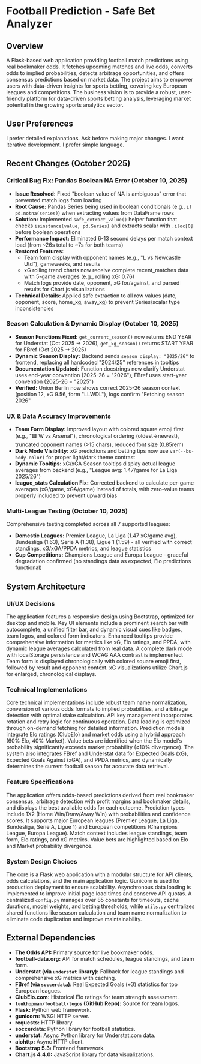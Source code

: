 # Football Prediction - Safe Bet Analyzer

## Overview
A Flask-based web application providing football match predictions using real bookmaker odds. It fetches upcoming matches and live odds, converts odds to implied probabilities, detects arbitrage opportunities, and offers consensus predictions based on market data. The project aims to empower users with data-driven insights for sports betting, covering key European leagues and competitions. The business vision is to provide a robust, user-friendly platform for data-driven sports betting analysis, leveraging market potential in the growing sports analytics sector.

## User Preferences
I prefer detailed explanations. Ask before making major changes. I want iterative development. I prefer simple language.

## Recent Changes (October 2025)
### Critical Bug Fix: Pandas Boolean NA Error (October 10, 2025)
- **Issue Resolved:** Fixed "boolean value of NA is ambiguous" error that prevented match logs from loading
- **Root Cause:** Pandas Series being used in boolean conditionals (e.g., `if pd.notna(series)`) when extracting values from DataFrame rows
- **Solution:** Implemented `safe_extract_value()` helper function that checks `isinstance(value, pd.Series)` and extracts scalar with `.iloc[0]` before boolean operations
- **Performance Impact:** Eliminated 6-13 second delays per match context load (from ~26s total to ~7s for both teams)
- **Restored Features:**
  - Team form display with opponent names (e.g., "L vs Newcastle Utd"), gameweeks, and results
  - xG rolling trend charts now receive complete recent_matches data with 5-game averages (e.g., rolling xG: 0.76)
  - Match logs provide date, opponent, xG for/against, and parsed results for Chart.js visualizations
- **Technical Details:** Applied safe extraction to all row values (date, opponent, score, home_xg, away_xg) to prevent Series/scalar type inconsistencies

### Season Calculation & Dynamic Display (October 10, 2025)
- **Season Functions Fixed:** `get_current_season()` now returns END YEAR for Understat (Oct 2025 → 2026), `get_xg_season()` returns START YEAR for FBref (Oct 2025 → 2025)
- **Dynamic Season Display:** Backend sends `season_display: "2025/26"` to frontend, replacing all hardcoded "2024/25" references in tooltips
- **Documentation Updated:** Function docstrings now clarify Understat uses end-year convention (2025-26 = "2026"), FBref uses start-year convention (2025-26 = "2025")
- **Verified:** Union Berlin now shows correct 2025-26 season context (position 12, xG 9.56, form "LLWDL"), logs confirm "Fetching season 2026"

### UX & Data Accuracy Improvements
- **Team Form Display:** Improved layout with colored square emoji first (e.g., "🟩 W vs Arsenal"), chronological ordering (oldest→newest), truncated opponent names (>15 chars), reduced font size (0.85rem)
- **Dark Mode Visibility:** xG predictions and betting tips now use `var(--bs-body-color)` for proper light/dark theme contrast
- **Dynamic Tooltips:** xG/xGA Season tooltips display actual league averages from backend (e.g., "League avg: 1.47/game for La Liga 2025/26")
- **league_stats Calculation Fix:** Corrected backend to calculate per-game averages (xG/game, xGA/game) instead of totals, with zero-value teams properly included to prevent upward bias

### Multi-League Testing (October 10, 2025)
Comprehensive testing completed across all 7 supported leagues:
- **Domestic Leagues:** Premier League, La Liga (1.47 xG/game avg), Bundesliga (1.63), Serie A (1.38), Ligue 1 (1.59) - all verified with correct standings, xG/xGA/PPDA metrics, and league statistics
- **Cup Competitions:** Champions League and Europa League - graceful degradation confirmed (no standings data as expected, Elo predictions functional)

## System Architecture

### UI/UX Decisions
The application features a responsive design using Bootstrap, optimized for desktop and mobile. Key UI elements include a prominent search bar with autocomplete, a unified filter bar, and dynamic visual cues like badges, team logos, and colored form indicators. Enhanced tooltips provide comprehensive information for metrics like xG, Elo ratings, and PPDA, with dynamic league averages calculated from real data. A complete dark mode with localStorage persistence and WCAG AAA contrast is implemented. Team form is displayed chronologically with colored square emoji first, followed by result and opponent context. xG visualizations utilize Chart.js for enlarged, chronological displays.

### Technical Implementations
Core technical implementations include robust team name normalization, conversion of various odds formats to implied probabilities, and arbitrage detection with optimal stake calculation. API key management incorporates rotation and retry logic for continuous operation. Data loading is optimized through on-demand fetching for detailed information. Prediction models integrate Elo ratings (ClubElo) and market odds using a hybrid approach (60% Elo, 40% Market). Value bets are identified when the Elo model's probability significantly exceeds market probability (≥10% divergence). The system also integrates FBref and Understat data for Expected Goals (xG), Expected Goals Against (xGA), and PPDA metrics, and dynamically determines the current football season for accurate data retrieval.

### Feature Specifications
The application offers odds-based predictions derived from real bookmaker consensus, arbitrage detection with profit margins and bookmaker details, and displays the best available odds for each outcome. Prediction types include 1X2 (Home Win/Draw/Away Win) with probabilities and confidence scores. It supports major European leagues (Premier League, La Liga, Bundesliga, Serie A, Ligue 1) and European competitions (Champions League, Europa League). Match context includes league standings, team form, Elo ratings, and xG metrics. Value bets are highlighted based on Elo and Market probability divergence.

### System Design Choices
The core is a Flask web application with a modular structure for API clients, odds calculations, and the main application logic. Gunicorn is used for production deployment to ensure scalability. Asynchronous data loading is implemented to improve initial page load times and conserve API quotas. A centralized `config.py` manages over 85 constants for timeouts, cache durations, model weights, and betting thresholds, while `utils.py` centralizes shared functions like season calculation and team name normalization to eliminate code duplication and improve maintainability.

## External Dependencies
- **The Odds API:** Primary source for live bookmaker odds.
- **football-data.org:** API for match schedules, league standings, and team form.
- **Understat (via `understat` library):** Fallback for league standings and comprehensive xG metrics with caching.
- **FBref (via `soccerdata`):** Real Expected Goals (xG) statistics for top European leagues.
- **ClubElo.com:** Historical Elo ratings for team strength assessment.
- **`luukhopman/football-logos` (GitHub Repo):** Source for team logos.
- **Flask:** Python web framework.
- **gunicorn:** WSGI HTTP server.
- **requests:** HTTP library.
- **soccerdata:** Python library for football statistics.
- **understat:** Async Python library for Understat.com data.
- **aiohttp:** Async HTTP client.
- **Bootstrap 5.3:** Frontend framework.
- **Chart.js 4.4.0:** JavaScript library for data visualizations.